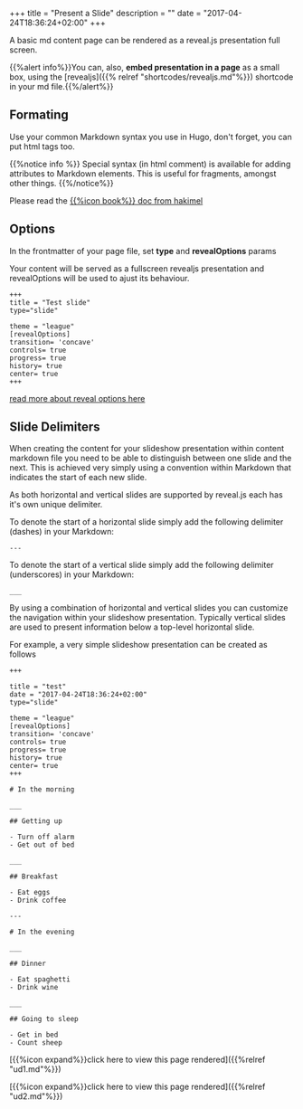 +++
title = "Present a Slide"
description = ""
date = "2017-04-24T18:36:24+02:00"
+++

A basic md content page can be rendered as a reveal.js presentation full screen.

{{%alert info%}}You can, also, **embed presentation in a page** as a small box, using the [revealjs]({{% relref "shortcodes/revealjs.md"%}}) shortcode in your md file.{{%/alert%}}


## Formating
Use your common Markdown syntax you use in Hugo, don't forget, you can put html tags too.

{{%notice info %}} Special syntax (in html comment) is available for adding attributes to Markdown elements. This is useful for fragments, amongst other things.
{{%/notice%}}

Please read the [{{%icon book%}} doc from hakimel](https://github.com/hakimel/reveal.js/#instructions)


## Options
In the frontmatter of your page file, set **type** and **revealOptions** params

Your content will be served as a fullscreen revealjs presentation and revealOptions will be used to ajust its behaviour.

	+++
	title = "Test slide"
	type="slide"

	theme = "league"
	[revealOptions]
	transition= 'concave'
	controls= true
	progress= true
	history= true
	center= true
	+++

[read more about reveal options here](https://github.com/hakimel/reveal.js/#configuration)


## Slide Delimiters
When creating the content for your slideshow presentation within content markdown file you need to be able to distinguish between one slide and the next. This is achieved very simply using a  convention within Markdown that indicates the start of each new slide.

As both horizontal and vertical slides are supported by reveal.js each has it's own unique delimiter.

To denote the start of a horizontal slide simply add the following delimiter (dashes) in your Markdown:

	---


To denote the start of a vertical slide simply add the following delimiter (underscores) in your Markdown:
	
	___

By using a combination of horizontal and vertical slides you can customize the navigation within your slideshow presentation. Typically vertical slides are used to present information below a top-level horizontal slide.



For example, a very simple slideshow presentation can be created as follows

```
+++

title = "test"
date = "2017-04-24T18:36:24+02:00"
type="slide"

theme = "league"
[revealOptions]
transition= 'concave'
controls= true
progress= true
history= true
center= true
+++

# In the morning

___

## Getting up

- Turn off alarm
- Get out of bed

___

## Breakfast

- Eat eggs
- Drink coffee

---

# In the evening

___

## Dinner

- Eat spaghetti
- Drink wine

___

## Going to sleep

- Get in bed
- Count sheep

```

[{{%icon expand%}}click here to view this page rendered]({{%relref "ud1.md"%}})

[{{%icon expand%}}click here to view this page rendered]({{%relref "ud2.md"%}})
